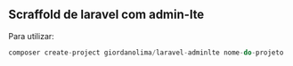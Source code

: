 ## Scraffold de laravel com admin-lte

Para utilizar:
```php
composer create-project giordanolima/laravel-adminlte nome-do-projeto
```
